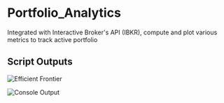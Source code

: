 # Portfolio_Analytics
Integrated with Interactive Broker's API (IBKR), compute and plot various metrics to track active portfolio


## Script Outputs

![Efficient Frontier]()


![Console Output]()
